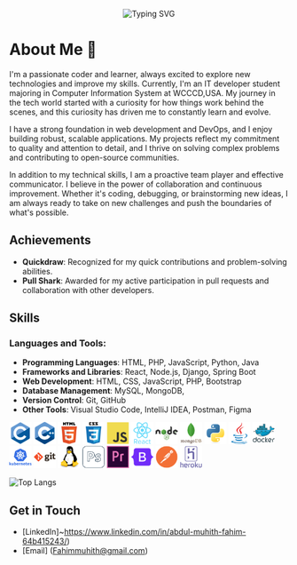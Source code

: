 

  <p align="center">
  <img src="https://readme-typing-svg.herokuapp.com?color=%2336BCF7&lines=I'm+Abdul+Muhith+Fahim,+an+IT+developer+student+passionate+about+coding+and+learning" alt="Typing SVG" />
</p>


# About Me 👋

I'm a passionate coder and learner, always excited to explore new technologies and improve my skills. Currently, I'm an IT developer student majoring in Computer Information System at WCCCD,USA. My journey in the tech world started with a curiosity for how things work behind the scenes, and this curiosity has driven me to constantly learn and evolve.

I have a strong foundation in web development and DevOps, and I enjoy building robust, scalable applications. My projects reflect my commitment to quality and attention to detail, and I thrive on solving complex problems and contributing to open-source communities.

In addition to my technical skills, I am a proactive team player and effective communicator. I believe in the power of collaboration and continuous improvement. Whether it's coding, debugging, or brainstorming new ideas, I am always ready to take on new challenges and push the boundaries of what's possible.

## Achievements
- **Quickdraw**: Recognized for my quick contributions and problem-solving abilities.
- **Pull Shark**: Awarded for my active participation in pull requests and collaboration with other developers.
## Skills
### Languages and Tools:
- **Programming Languages**: HTML, PHP, JavaScript, Python, Java
- **Frameworks and Libraries**: React, Node.js, Django, Spring Boot
- **Web Development**: HTML, CSS, JavaScript, PHP, Bootstrap
- **Database Management**: MySQL, MongoDB, 
- **Version Control**: Git, GitHub
- **Other Tools**: Visual Studio Code, IntelliJ IDEA, Postman, Figma
<p align="left">
  <img src="https://raw.githubusercontent.com/devicons/devicon/master/icons/c/c-original.svg" alt="C" width="40" height="40"/>
  <img src="https://raw.githubusercontent.com/devicons/devicon/master/icons/cplusplus/cplusplus-original.svg" alt="C++" width="40" height="40"/>
  <img src="https://raw.githubusercontent.com/devicons/devicon/master/icons/html5/html5-original-wordmark.svg" alt="HTML" width="40" height="40"/>
  <img src="https://raw.githubusercontent.com/devicons/devicon/master/icons/css3/css3-original-wordmark.svg" alt="CSS" width="40" height="40"/>
  <img src="https://raw.githubusercontent.com/devicons/devicon/master/icons/javascript/javascript-original.svg" alt="JavaScript" width="40" height="40"/>
  <img src="https://raw.githubusercontent.com/devicons/devicon/master/icons/react/react-original-wordmark.svg" alt="React" width="40" height="40"/>
  <img src="https://raw.githubusercontent.com/devicons/devicon/master/icons/nodejs/nodejs-original-wordmark.svg" alt="Node.js" width="40" height="40"/>
  <img src="https://raw.githubusercontent.com/devicons/devicon/master/icons/mongodb/mongodb-original-wordmark.svg" alt="MongoDB" width="40" height="40"/>
  <img src="https://raw.githubusercontent.com/devicons/devicon/master/icons/python/python-original.svg" alt="Python" width="40" height="40"/>
  <img src="https://raw.githubusercontent.com/devicons/devicon/master/icons/java/java-original.svg" alt="Java" width="40" height="40"/>
  <img src="https://raw.githubusercontent.com/devicons/devicon/master/icons/docker/docker-original-wordmark.svg" alt="Docker" width="40" height="40"/>
  <img src="https://raw.githubusercontent.com/devicons/devicon/master/icons/kubernetes/kubernetes-plain-wordmark.svg" alt="Kubernetes" width="40" height="40"/>
  <img src="https://raw.githubusercontent.com/devicons/devicon/master/icons/git/git-original-wordmark.svg" alt="Git" width="40" height="40"/>
  <img src="https://raw.githubusercontent.com/devicons/devicon/master/icons/linux/linux-original.svg" alt="Linux" width="40" height="40"/>
  <img src="https://raw.githubusercontent.com/devicons/devicon/master/icons/photoshop/photoshop-line.svg" alt="Photoshop" width="40" height="40"/>
  <img src="https://raw.githubusercontent.com/devicons/devicon/master/icons/premierepro/premierepro-original.svg" alt="Premiere Pro" width="40" height="40"/>
  <img src="https://raw.githubusercontent.com/devicons/devicon/master/icons/bootstrap/bootstrap-plain.svg" alt="Bootstrap" width="40" height="40"/>
  <img src="https://raw.githubusercontent.com/devicons/devicon/master/icons/postman/postman-original.svg" alt="Postman" width="40" height="40"/>
  <img src="https://raw.githubusercontent.com/devicons/devicon/master/icons/heroku/heroku-original-wordmark.svg" alt="Heroku" width="40" height="40"/>
</p>





![Top Langs](https://github-readme-stats.vercel.app/api/top-langs/?username=Muhithfahim&layout=compact)


## Get in Touch
- [LinkedIn]~https://www.linkedin.com/in/abdul-muhith-fahim-64b415243/)
- [Email] (Fahimmuhith@gmail.com)
